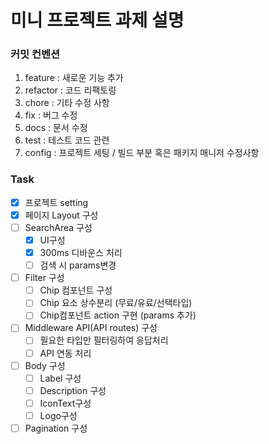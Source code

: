 # 미니 프로젝트 과제 설명

### 커밋 컨벤션

1. feature : 새로운 기능 추가
2. refactor : 코드 리팩토링
3. chore : 기타 수정 사항
4. fix : 버그 수정
5. docs : 문서 수정
6. test : 테스트 코드 관련
7. config : 프로젝트 세팅 / 빌드 부분 혹은 패키지 매니저 수정사항

### Task

- [x] 프로젝트 setting
- [x] 페이지 Layout 구성
- [ ] SearchArea 구성
  - [x] UI구성
  - [x] 300ms 디바운스 처리
  - [ ] 검색 시 params변경
- [ ] Filter 구성
  - [ ] Chip 컴포넌트 구성
  - [ ] Chip 요소 상수분리 (무료/유료/선택타입)
  - [ ] Chip컴포넌트 action 구현 (params 추가)
- [ ] Middleware API(API routes) 구성
  - [ ] 필요한 타입만 필터링하여 응답처리
  - [ ] API 연동 처리
- [ ] Body 구성
  - [ ] Label 구성
  - [ ] Description 구성
  - [ ] IconText구성
  - [ ] Logo구성
- [ ] Pagination 구성

